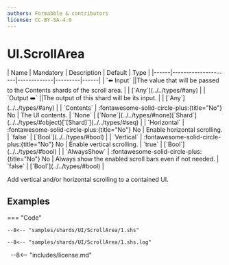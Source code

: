 ```yaml
---
authors: Formabble & contributors
license: CC-BY-SA-4.0
---
```



# UI.ScrollArea

<div class="sh-parameters" markdown="1">
| Name | Mandatory | Description | Default | Type |
|------|---------------------|-------------|---------|------|
| `⬅️ Input` ||The value that will be passed to the Contents shards of the scroll area. | | [`Any`](../../types/#any) |
| `Output ➡️` ||The output of this shard will be its input. | | [`Any`](../../types/#any) |
| `Contents` | :fontawesome-solid-circle-plus:{title="No"} No  | The UI contents. | `None` | [`None`](../../types/#none)[`Shard`](../../types/#object)[`[Shard]`](../../types/#seq) |
| `Horizontal` | :fontawesome-solid-circle-plus:{title="No"} No  | Enable horizontal scrolling. | `false` | [`Bool`](../../types/#bool) |
| `Vertical` | :fontawesome-solid-circle-plus:{title="No"} No  | Enable vertical scrolling. | `true` | [`Bool`](../../types/#bool) |
| `AlwaysShow` | :fontawesome-solid-circle-plus:{title="No"} No  | Always show the enabled scroll bars even if not needed. | `false` | [`Bool`](../../types/#bool) |

</div>

Add vertical and/or horizontal scrolling to a contained UI.

## Examples

=== "Code"

  ```x86asm linenums="1"
  --8<-- "samples/shards/UI/ScrollArea/1.shs"
  ```

  ```
  --8<-- "samples/shards/UI/ScrollArea/1.shs.log"
  ```
&nbsp;
--8<-- "includes/license.md"

